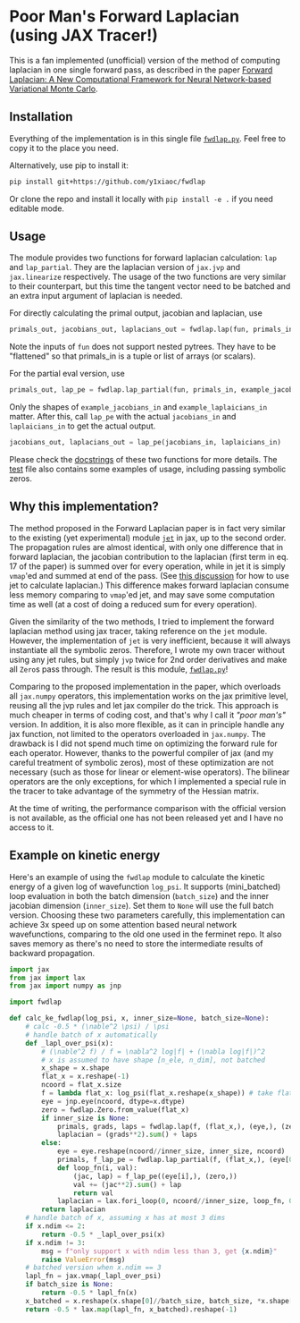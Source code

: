 # Poor Man's Forward Laplacian (using JAX Tracer!)

This is a fan implemented (unofficial) version of the method of computing laplacian in one single forward pass, as described in the paper [Forward Laplacian: A New Computational Framework for
Neural Network-based Variational Monte Carlo](https://arxiv.org/pdf/2307.08214.pdf).

## Installation

Everything of the implementation is in this single file [`fwdlap.py`](./fwdlap.py). Feel free to copy it to the place you need. 

Alternatively, use pip to install it: 
```bash
pip install git+https://github.com/y1xiaoc/fwdlap
```
Or clone the repo and install it locally with `pip install -e .` if you need editable mode.

## Usage

The module provides two functions for forward laplacian calculation: `lap` and `lap_partial`. They are the laplacian version of `jax.jvp` and `jax.linearize` respectively. The usage of the two functions are very similar to their counterpart, but this time the tangent vector need to be batched and an extra input argument of laplacian is needed. 

For directly calculating the primal output, jacobian and laplacian, use
```python
primals_out, jacobians_out, laplacians_out = fwdlap.lap(fun, primals_in, jacobians_in, laplaicians_in)
```
Note the inputs of `fun` does not support nested pytrees. They have to be "flattened" so that primals_in is a tuple or list of arrays (or scalars).

For the partial eval version, use
```python
primals_out, lap_pe = fwdlap.lap_partial(fun, primals_in, example_jacobians_in, example_laplaicians_in)
```
Only the shapes of `example_jacobians_in` and `example_laplaicians_in` matter. After this, call `lap_pe` with the actual `jacobians_in` and `laplaicians_in` to get the actual output.
```python
jacobians_out, laplacians_out = lap_pe(jacobians_in, laplaicians_in)
```

Please check the [docstrings](./fwdlap.py#L42) of these two functions for more details. The [test](./test_fwdlap.py#L65) file also contains some examples of usage, including passing symbolic zeros.

## Why this implementation?

The method proposed in the Forward Laplacian paper is in fact very similar to the existing (yet experimental) module [`jet`](https://jax.readthedocs.io/en/latest/jax.experimental.jet.html) in jax, up to the second order. The propagation rules are almost identical, with only one difference that in forward laplacian, the jacobian contribution to the laplacian (first term in eq. 17 of the paper) is summed over for every operation, while in jet it is simply `vmap`'ed and summed at end of the pass. (See [this discussion](https://github.com/google/jax/discussions/9598) for how to use jet to calculate laplacian.) This difference makes forward laplacian consume less memory comparing to `vmap`'ed jet, and may save some computation time as well (at a cost of doing a reduced sum for every operation).

Given the similarity of the two methods, I tried to implement the forward laplacian method using jax tracer, taking reference on the `jet` module. However, the implementation of `jet` is very inefficient, because it will always instantiate all the symbolic zeros. Therefore, I wrote my own tracer without using any jet rules, but simply `jvp` twice for 2nd order derivatives and make all `Zero`s pass through. The result is this module, [`fwdlap.py`](./fwdlap.py)!

Comparing to the proposed implementation in the paper, which overloads all `jax.numpy` operators, this implementation works on the jax primitive level, reusing all the jvp rules and let jax compiler do the trick. This approach is much cheaper in terms of coding cost, and that's why I call it _"poor man's"_ version. In addition, it is also more flexible, as it can in principle handle any jax function, not limited to the operators overloaded in `jax.numpy`. The drawback is I did not spend much time on optimizing the forward rule for each operator. However, thanks to the powerful compiler of jax (and my careful treatment of symbolic zeros), most of these optimization are not necessary (such as those for linear or element-wise operators). The bilinear operators are the only exceptions, for which I implemented a special rule in the tracer to take advantage of the symmetry of the Hessian matrix. 

At the time of writing, the performance comparison with the official version is not available, as the official one has not been released yet and I have no access to it.

## Example on kinetic energy

Here's an example of using the `fwdlap` module to calculate the kinetic energy of a given log of wavefunction `log_psi`. It supports (mini_batched) loop evaluation in both the batch dimension (`batch_size`) and the inner jacobian dimension (`inner_size`). Set them to `None` will use the full batch version. Choosing these two parameters carefully, this implementation can achieve 3x speed up on some attention based neural network wavefunctions, comparing to the old one used in the ferminet repo. It also saves memory as there's no need to store the intermediate results of backward propagation.

```python
import jax
from jax import lax
from jax import numpy as jnp

import fwdlap

def calc_ke_fwdlap(log_psi, x, inner_size=None, batch_size=None):
    # calc -0.5 * (\nable^2 \psi) / \psi
    # handle batch of x automatically
    def _lapl_over_psi(x):
        # (\nable^2 f) / f = \nabla^2 log|f| + (\nabla log|f|)^2
        # x is assumed to have shape [n_ele, n_dim], not batched
        x_shape = x.shape
        flat_x = x.reshape(-1)
        ncoord = flat_x.size
        f = lambda flat_x: log_psi(flat_x.reshape(x_shape)) # take flattened x
        eye = jnp.eye(ncoord, dtype=x.dtype)
        zero = fwdlap.Zero.from_value(flat_x)
        if inner_size is None:
            primals, grads, laps = fwdlap.lap(f, (flat_x,), (eye,), (zero,))
            laplacian = (grads**2).sum() + laps
        else:
            eye = eye.reshape(ncoord//inner_size, inner_size, ncoord)
            primals, f_lap_pe = fwdlap.lap_partial(f, (flat_x,), (eye[0],), (zero,))
            def loop_fn(i, val):
                (jac, lap) = f_lap_pe((eye[i],), (zero,))
                val += (jac**2).sum() + lap
                return val
            laplacian = lax.fori_loop(0, ncoord//inner_size, loop_fn, 0.0)
        return laplacian
    # handle batch of x, assuming x has at most 3 dims
    if x.ndim <= 2:
        return -0.5 * _lapl_over_psi(x)
    if x.ndim != 3:
        msg = f"only support x with ndim less than 3, get {x.ndim}"
        raise ValueError(msg)
    # batched version when x.ndim == 3
    lapl_fn = jax.vmap(_lapl_over_psi)
    if batch_size is None:
        return -0.5 * lapl_fn(x)
    x_batched = x.reshape(x.shape[0]//batch_size, batch_size, *x.shape[1:])
    return -0.5 * lax.map(lapl_fn, x_batched).reshape(-1)
```



